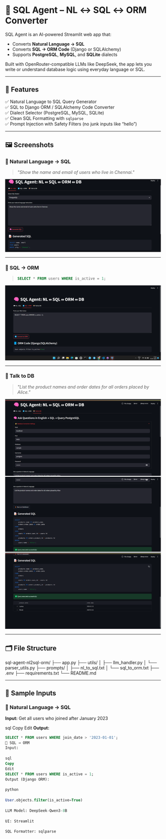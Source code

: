 # 🧠 SQL Agent – NL ↔ SQL ↔ ORM Converter

SQL Agent is an AI-powered Streamlit web app that:
- Converts **Natural Language → SQL**
- Converts **SQL → ORM Code** (Django or SQLAlchemy)
- Supports **PostgreSQL**, **MySQL**, and **SQLite** dialects

Built with OpenRouter-compatible LLMs like DeepSeek, the app lets you write or understand database logic using everyday language or SQL.

---

## 🚀 Features

✅ Natural Language to SQL Query Generator  
✅ SQL to Django ORM / SQLAlchemy Code Converter  
✅ Dialect Selector (PostgreSQL, MySQL, SQLite)  
✅ Clean SQL Formatting with `sqlparse`  
✅ Prompt Injection with Safety Filters (no junk inputs like “hello”)

---

## 🖼️ Screenshots

### 🔹 Natural Language → SQL
> _"Show the name and email of users who live in Chennai."_

![NL to SQL Screenshot](screenshots/NL_TO_SQL.png)

---

### 🔹 SQL → ORM
> ```sql
> SELECT * FROM users WHERE is_active = 1;
> ```

![SQL to ORM Screenshot](screenshots/SQL_TO_ORM.png)

---

### 🔹 Talk to DB
> _"List the product names and order dates for all orders placed by Alice."_

![Talk to DB Screenshot](screenshots/TALK_TO_DB!.png)
![Talk to DB Screenshot](screenshots/TALK_TO_DB2.png)
![Talk to DB Screenshot](screenshots/TALK_TO_DB3.png)


---


## 🗂️ File Structure

sql-agent-nl2sql-orm/
├── app.py
├── utils/
│ ├── llm_handler.py
│ └── parser_utils.py
├── prompts/
│ ├── nl_to_sql.txt
│ └── sql_to_orm.txt
├── .env
├── requirements.txt
└── README.md

---

## 🧪 Sample Inputs

### 🧠 Natural Language → SQL

**Input:**
Get all users who joined after January 2023

sql
Copy
Edit
**Output:**
```sql
SELECT * FROM users WHERE join_date > '2023-01-01';
🔁 SQL → ORM
Input:

sql
Copy
Edit
SELECT * FROM users WHERE is_active = 1;
Output (Django ORM):

python

User.objects.filter(is_active=True)

LLM Model: DeepSeek-Qwen3-8B

UI: Streamlit

SQL Formatter: sqlparse

